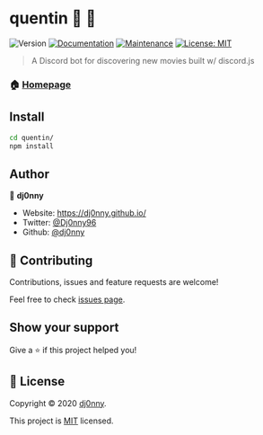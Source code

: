 # quentin 🤖 🎥
![Version](https://img.shields.io/badge/version-1.0.0-blue.svg?cacheSeconds=2592000)
[![Documentation](https://img.shields.io/badge/documentation-yes-brightgreen.svg)](https://github.com/dj0nny/quentin#readme)
[![Maintenance](https://img.shields.io/badge/Maintained%3F-yes-green.svg)](https://github.com/dj0nny/quentin/graphs/commit-activity)
[![License: MIT](https://img.shields.io/github/license/dj0nny/quentin)](https://github.com/dj0nny/quentin/blob/develop/LICENSE.md)

> A Discord bot for discovering new movies built w/ discord.js

### 🏠 [Homepage](https://github.com/dj0nny/quentin#readme)

## Install

```sh
cd quentin/
npm install
```

## Author

👤 **dj0nny**

* Website: https://dj0nny.github.io/
* Twitter: [@Dj0nny96](https://twitter.com/Dj0nny96)
* Github: [@dj0nny](https://github.com/dj0nny)

## 🤝 Contributing

Contributions, issues and feature requests are welcome!

Feel free to check [issues page](https://github.com/dj0nny/quentin/issues). 

## Show your support

Give a ⭐️ if this project helped you!


## 📝 License

Copyright © 2020 [dj0nny](https://github.com/dj0nny).

This project is [MIT](https://github.com/dj0nny/quentin/blob/develop/LICENSE.md) licensed.

